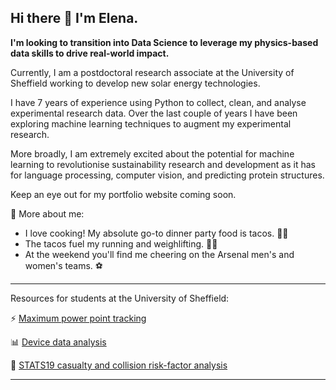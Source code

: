 ## Hi there 👋 I'm Elena.

**I'm looking to transition into Data Science to leverage my physics-based data skills to drive real-world impact.**

Currently, I am a postdoctoral research associate at the University of Sheffield working to develop new solar energy technologies.

I have 7 years of experience using Python to collect, clean, and analyse experimental research data. Over the last couple of years I have been exploring machine learning techniques to augment my experimental research.

More broadly, I am extremely excited about the potential for machine learning to revolutionise sustainability research and development as it has for language processing, computer vision, and predicting protein structures.

Keep an eye out for my portfolio website coming soon.

💃 More about me:

- I love cooking! My absolute go-to dinner party food is tacos. 🌮🌮
- The tacos fuel my running and weighlifting. 🏋️‍♀️
- At the weekend you'll find me cheering on the Arsenal men's and women's teams. ⚽

---

Resources for students at the University of Sheffield:

⚡ [Maximum power point tracking](https://github.com/EJCassella/K2400_maximum_power_point_tracker)

📊 [Device data analysis](https://github.com/EJCassella/Device-data-plotting)

🚗 [STATS19 casualty and collision risk-factor analysis](https://github.com/EJCassella/STATS19_severity_prediction)

---
